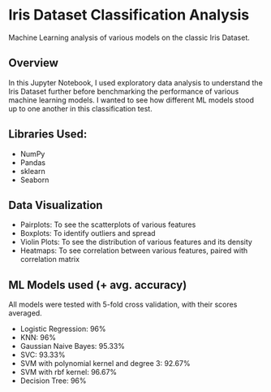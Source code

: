 # Iris Dataset Classification Analysis

Machine Learning analysis of various models on the classic Iris Dataset.

## Overview

In this Jupyter Notebook, I used exploratory data analysis to understand the Iris Dataset further before benchmarking the performance of various machine learning models. I wanted to see how different ML models stood up to one another in this classification test.

## Libraries Used:
- NumPy
- Pandas
- sklearn
- Seaborn
  
## Data Visualization

- Pairplots:  To see the scatterplots of various features
- Boxplots: To identify outliers and spread
- Violin Plots: To see the distribution of various features and its density
- Heatmaps: To see correlation between various features, paired with correlation matrix

## ML Models used (+ avg. accuracy)

All models were tested with 5-fold cross validation, with their scores averaged.

- Logistic Regression: 96%
- KNN: 96%
- Gaussian Naive Bayes: 95.33%
- SVC: 93.33%
- SVM with polynomial kernel and degree 3: 92.67%
- SVM with rbf kernel: 96.67%
- Decision Tree: 96%
